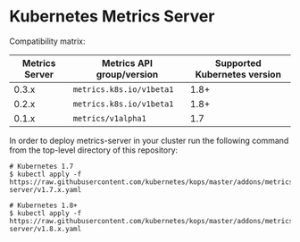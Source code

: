 # Kubernetes Metrics Server

Compatibility matrix:

Metrics Server | Metrics API group/version | Supported Kubernetes version
---------------|---------------------------|-----------------------------
0.3.x          | `metrics.k8s.io/v1beta1`  | 1.8+
0.2.x          | `metrics.k8s.io/v1beta1`  | 1.8+
0.1.x          | `metrics/v1alpha1`        | 1.7


In order to deploy metrics-server in your cluster run the following command from
the top-level directory of this repository:

```console
# Kubernetes 1.7
$ kubectl apply -f https://raw.githubusercontent.com/kubernetes/kops/master/addons/metrics-server/v1.7.x.yaml

# Kubernetes 1.8+
$ kubectl apply -f https://raw.githubusercontent.com/kubernetes/kops/master/addons/metrics-server/v1.8.x.yaml
```
